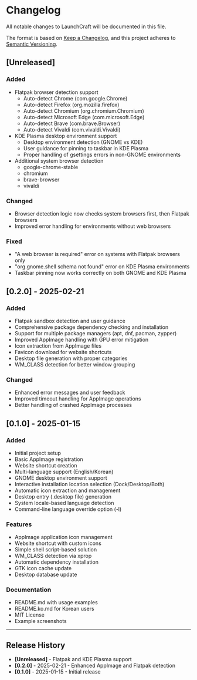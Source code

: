 # Changelog

All notable changes to LaunchCraft will be documented in this file.

The format is based on [Keep a Changelog](https://keepachangelog.com/en/1.0.0/),
and this project adheres to [Semantic Versioning](https://semver.org/spec/v2.0.0.html).

## [Unreleased]

### Added
- Flatpak browser detection support
  - Auto-detect Chrome (com.google.Chrome)
  - Auto-detect Firefox (org.mozilla.firefox)
  - Auto-detect Chromium (org.chromium.Chromium)
  - Auto-detect Microsoft Edge (com.microsoft.Edge)
  - Auto-detect Brave (com.brave.Browser)
  - Auto-detect Vivaldi (com.vivaldi.Vivaldi)
- KDE Plasma desktop environment support
  - Desktop environment detection (GNOME vs KDE)
  - User guidance for pinning to taskbar in KDE Plasma
  - Proper handling of gsettings errors in non-GNOME environments
- Additional system browser detection
  - google-chrome-stable
  - chromium
  - brave-browser
  - vivaldi

### Changed
- Browser detection logic now checks system browsers first, then Flatpak browsers
- Improved error handling for environments without web browsers

### Fixed
- "A web browser is required" error on systems with Flatpak browsers only
- "org.gnome.shell schema not found" error on KDE Plasma environments
- Taskbar pinning now works correctly on both GNOME and KDE Plasma

## [0.2.0] - 2025-02-21

### Added
- Flatpak sandbox detection and user guidance
- Comprehensive package dependency checking and installation
- Support for multiple package managers (apt, dnf, pacman, zypper)
- Improved AppImage handling with GPU error mitigation
- Icon extraction from AppImage files
- Favicon download for website shortcuts
- Desktop file generation with proper categories
- WM_CLASS detection for better window grouping

### Changed
- Enhanced error messages and user feedback
- Improved timeout handling for AppImage operations
- Better handling of crashed AppImage processes

## [0.1.0] - 2025-01-15

### Added
- Initial project setup
- Basic AppImage registration
- Website shortcut creation
- Multi-language support (English/Korean)
- GNOME desktop environment support
- Interactive installation location selection (Dock/Desktop/Both)
- Automatic icon extraction and management
- Desktop entry (.desktop file) generation
- System locale-based language detection
- Command-line language override option (-l)

### Features
- AppImage application icon management
- Website shortcut with custom icons
- Simple shell script-based solution
- WM_CLASS detection via xprop
- Automatic dependency installation
- GTK icon cache update
- Desktop database update

### Documentation
- README.md with usage examples
- README.ko.md for Korean users
- MIT License
- Example screenshots

---

## Release History

- **[Unreleased]** - Flatpak and KDE Plasma support
- **[0.2.0]** - 2025-02-21 - Enhanced AppImage and Flatpak detection
- **[0.1.0]** - 2025-01-15 - Initial release
